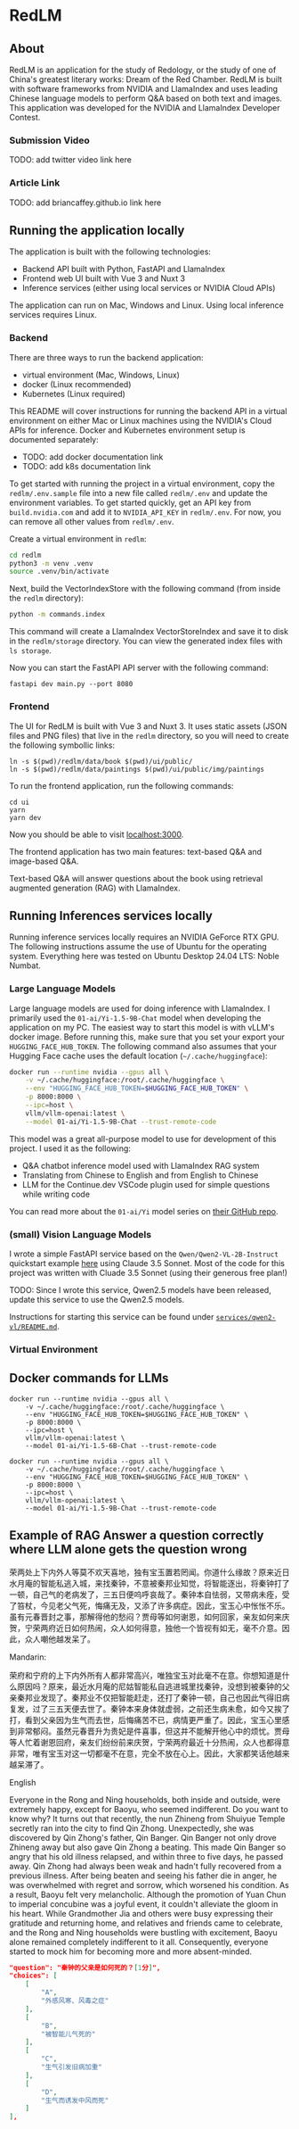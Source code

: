 # RedLM

## About

RedLM is an application for the study of Redology, or the study of one of China's greatest literary works: Dream of the Red Chamber. RedLM is built with software frameworks from NVIDIA and LlamaIndex and uses leading Chinese language models to perform Q&A based on both text and images. This application was developed for the NVIDIA and LlamaIndex Developer Contest.

### Submission Video

TODO: add twitter video link here

### Article Link

TODO: add briancaffey.github.io link here

## Running the application locally

The application is built with the following technologies:

- Backend API built with Python, FastAPI and LlamaIndex
- Frontend web UI built with Vue 3 and Nuxt 3
- Inference services (either using local services or NVIDIA Cloud APIs)

The application can run on Mac, Windows and Linux. Using local inference services requires Linux.

### Backend

There are three ways to run the backend application:

- virtual environment (Mac, Windows, Linux)
- docker (Linux recommended)
- Kubernetes (Linux required)

This README will cover instructions for running the backend API in a virtual environment on either Mac or Linux machines using the NVIDIA's Cloud APIs for inference. Docker and Kubernetes environment setup is documented separately:

- TODO: add docker documentation link
- TODO: add k8s documentation link


To get started with running the project in a virtual environment, copy the `redlm/.env.sample` file into a new file called `redlm/.env` and update the environment variables. To get started quickly, get an API key from `build.nvidia.com` and add it to `NVIDIA_API_KEY` in `redlm/.env`. For now, you can remove all other values from `redlm/.env`.

Create a virtual environment in `redlm`:

```bash
cd redlm
python3 -m venv .venv
source .venv/bin/activate
```

Next, build the VectorIndexStore with the following command (from inside the `redlm` directory):

```bash
python -m commands.index
```

This command will create a LlamaIndex VectorStoreIndex and save it to disk in the `redlm/storage` directory. You can view the generated index files with `ls storage`.

Now you can start the FastAPI API server with the following command:

```
fastapi dev main.py --port 8080
```

### Frontend

The UI for RedLM is built with Vue 3 and Nuxt 3. It uses static assets (JSON files and PNG files) that live in the `redlm` directory, so you will need to create the following symbollic links:

```
ln -s $(pwd)/redlm/data/book $(pwd)/ui/public/
ln -s $(pwd)/redlm/data/paintings $(pwd)/ui/public/img/paintings
```

To run the frontend application, run the following commands:

```
cd ui
yarn
yarn dev
```

Now you should be able to visit [localhost:3000](http://localhost:3000).

The frontend application has two main features: text-based Q&A and image-based Q&A.

Text-based Q&A will answer questions about the book using retrieval augmented generation (RAG) with LlamaIndex.

## Running Inferences services locally

Running inference services locally requires an NVIDIA GeForce RTX GPU. The following instructions assume the use of Ubuntu for the operating system. Everything here was tested on Ubuntu Desktop 24.04 LTS: Noble Numbat.

### Large Language Models

Large language models are used for doing inference with LlamaIndex. I primarily used the `01-ai/Yi-1.5-9B-Chat` model when developing the application on my PC. The easiest way to start this model is with vLLM's docker image. Before running this, make sure that you set your export your `HUGGING_FACE_HUB_TOKEN`. The following command also assumes that your Hugging Face cache uses the default location (`~/.cache/huggingface`):

```bash
docker run --runtime nvidia --gpus all \
    -v ~/.cache/huggingface:/root/.cache/huggingface \
    --env "HUGGING_FACE_HUB_TOKEN=$HUGGING_FACE_HUB_TOKEN" \
    -p 8000:8000 \
    --ipc=host \
    vllm/vllm-openai:latest \
    --model 01-ai/Yi-1.5-9B-Chat --trust-remote-code
```

This model was a great all-purpose model to use for development of this project. I used it as the following:

- Q&A chatbot inference model used with LlamaIndex RAG system
- Translating from Chinese to English and from English to Chinese
- LLM for the Continue.dev VSCode plugin used for simple questions while writing code

You can read more about the `01-ai/Yi` model series on [their GitHub repo](https://github.com/01-ai/Yi?tab=readme-ov-file#introduction).

### (small) Vision Language Models

I wrote a simple FastAPI service based on the `Qwen/Qwen2-VL-2B-Instruct` quickstart example [here](https://huggingface.co/Qwen/Qwen2-VL-2B-Instruct#quickstart) using Claude 3.5 Sonnet. Most of the code for this project was written with Cluade 3.5 Sonnet (using their generous free plan!)

TODO: Since I wrote this service, Qwen2.5 models have been released, update this service to use the Qwen2.5 models.

Instructions for starting this service can be found under [`services/qwen2-vl/README.md`](services/qwen2-vl/README.md).

### Virtual Environment

## Docker commands for LLMs

```
docker run --runtime nvidia --gpus all \
    -v ~/.cache/huggingface:/root/.cache/huggingface \
    --env "HUGGING_FACE_HUB_TOKEN=$HUGGING_FACE_HUB_TOKEN" \
    -p 8000:8000 \
    --ipc=host \
    vllm/vllm-openai:latest \
    --model 01-ai/Yi-1.5-6B-Chat --trust-remote-code
```

```
docker run --runtime nvidia --gpus all \
    -v ~/.cache/huggingface:/root/.cache/huggingface \
    --env "HUGGING_FACE_HUB_TOKEN=$HUGGING_FACE_HUB_TOKEN" \
    -p 8000:8000 \
    --ipc=host \
    vllm/vllm-openai:latest \
    --model 01-ai/Yi-1.5-9B-Chat --trust-remote-code
```


## Example of RAG Answer a question correctly where LLM alone gets the question wrong

荣两处上下内外人等莫不欢天喜地，独有宝玉置若罔闻。你道什么缘故？原来近日水月庵的智能私逃入城，来找秦钟，不意被秦邦业知觉，将智能逐出，将秦钟打了一顿，自己气的老病发了，三五日便呜呼哀哉了。秦钟本自怯弱，又带病未痊，受了笞杖，今见老父气死，悔痛无及，又添了许多病症。因此，宝玉心中怅怅不乐。虽有元春晋封之事，那解得他的愁闷？贾母等如何谢恩，如何回家，亲友如何来庆贺，宁荣两府近日如何热闹，众人如何得意，独他一个皆视有如无，毫不介意。因此，众人嘲他越发呆了。

Mandarin:

荣府和宁府的上下内外所有人都非常高兴，唯独宝玉对此毫不在意。你想知道是什么原因吗？原来，最近水月庵的尼姑智能私自逃进城里找秦钟，没想到被秦钟的父亲秦邦业发现了。秦邦业不仅把智能赶走，还打了秦钟一顿，自己也因此气得旧病复发，过了三五天便去世了。秦钟本来身体就虚弱，之前还生病未愈，如今又挨了打，看到父亲因为生气而去世，后悔痛苦不已，病情更严重了。因此，宝玉心里感到非常郁闷。虽然元春晋升为贵妃是件喜事，但这并不能解开他心中的烦忧。贾母等人忙着谢恩回府，亲友们纷纷前来庆贺，宁荣两府最近十分热闹，众人也都得意非常，唯有宝玉对这一切都毫不在意，完全不放在心上。因此，大家都笑话他越来越呆滞了。

English

Everyone in the Rong and Ning households, both inside and outside, were extremely happy, except for Baoyu, who seemed indifferent. Do you want to know why? It turns out that recently, the nun Zhineng from Shuiyue Temple secretly ran into the city to find Qin Zhong. Unexpectedly, she was discovered by Qin Zhong's father, Qin Banger. Qin Banger not only drove Zhineng away but also gave Qin Zhong a beating. This made Qin Banger so angry that his old illness relapsed, and within three to five days, he passed away. Qin Zhong had always been weak and hadn't fully recovered from a previous illness. After being beaten and seeing his father die in anger, he was overwhelmed with regret and sorrow, which worsened his condition. As a result, Baoyu felt very melancholic. Although the promotion of Yuan Chun to imperial concubine was a joyful event, it couldn't alleviate the gloom in his heart. While Grandmother Jia and others were busy expressing their gratitude and returning home, and relatives and friends came to celebrate, and the Rong and Ning households were bustling with excitement, Baoyu alone remained completely indifferent to it all. Consequently, everyone started to mock him for becoming more and more absent-minded.



```json
"question": "秦钟的父亲是如何死的？[1分]",
"choices": [
    [
        "A",
        "外感风寒、风毒之症"
    ],
    [
        "B",
        "被智能儿气死的"
    ],
    [
        "C",
        "生气引发旧病加重"
    ],
    [
        "D",
        "生气而诱发中风而死"
    ]
],
```
